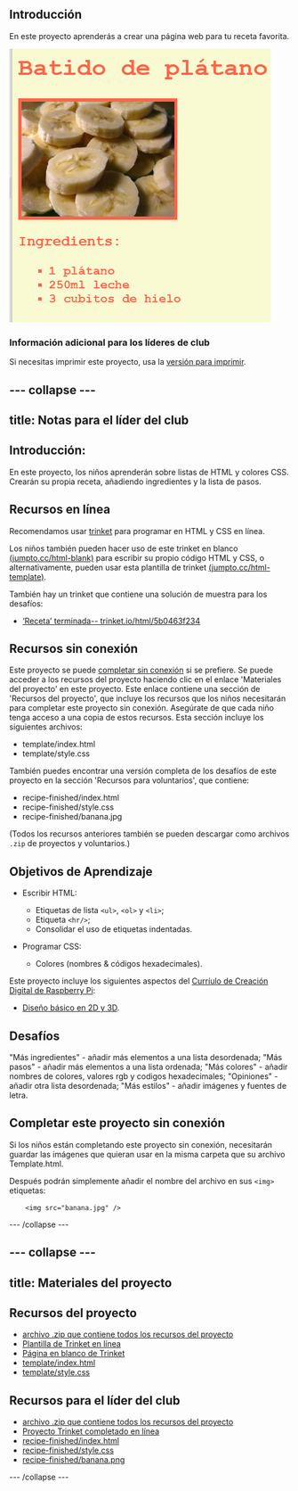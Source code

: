 ## Introducción

En este proyecto aprenderás a crear una página web para tu receta favorita.

![screenshot](images/recipe-final.png)

### Información adicional para los líderes de club

Si necesitas imprimir este proyecto, usa la [versión para imprimir](https://projects.raspberrypi.org/es-ES/projects/recipe/print).

--- collapse ---
---
title: Notas para el líder del club
---

## Introducción:

En este proyecto, los niños aprenderán sobre listas de HTML y colores CSS. Crearán su propia receta, añadiendo ingredientes y la lista de pasos.

## Recursos en línea

Recomendamos usar [trinket](https://trinket.io/) para programar en HTML y CSS en línea.

Los niños también pueden hacer uso de este trinket en blanco [(jumpto.cc/html-blank)](http://jumpto.cc/html-blank) para escribir su propio código HTML y CSS, o alternativamente, pueden usar esta plantilla de trinket [(jumpto.cc/html-template)](http://jumpto.cc/html-template).

También hay un trinket que contiene una solución de muestra para los desafíos:

+ [‘Receta’ terminada-- trinket.io/html/5b0463f234](https://trinket.io/html/5b0463f234)

## Recursos sin conexión

Este proyecto se puede [completar sin conexión](https://www.codeclubprojects.org/en-GB/resources/webdev-working-offline/) si se prefiere. Se puede acceder a los recursos del proyecto haciendo clic en el enlace 'Materiales del proyecto' en este proyecto. Este enlace contiene una sección de 'Recursos del proyecto', que incluye los recursos que los niños necesitarán para completar este proyecto sin conexión. Asegúrate de que cada niño tenga acceso a una copia de estos recursos. Esta sección incluye los siguientes archivos:

+ template/index.html
+ template/style.css

También puedes encontrar una versión completa de los desafíos de este proyecto en la sección 'Recursos para voluntarios', que contiene:

+ recipe-finished/index.html
+ recipe-finished/style.css
+ recipe-finished/banana.jpg

(Todos los recursos anteriores también se pueden descargar como archivos `.zip` de proyectos y voluntarios.)

## Objetivos de Aprendizaje

+ Escribir HTML:
    
    + Etiquetas de lista `<ul>`, `<ol>` y `<li>`;
    + Etiqueta `<hr/>`;
    + Consolidar el uso de etiquetas indentadas.

+ Programar CSS:
    
    + Colores (nombres & códigos hexadecimales).

Este proyecto incluye los siguientes aspectos del [Curríulo de Creación Digital de Raspberry Pi](https://rpf.io/curriculum):

+ [Diseño básico en 2D y 3D](https://www.raspberrypi.org/curriculum/design/creator).

## Desafíos

"Más ingredientes" - añadir más elementos a una lista desordenada; "Más pasos" - añadir más elementos a una lista ordenada; "Más colores" - añadir nombres de colores, valores rgb y codigos hexadecimales; "Opiniones" - añadir otra lista desordenada; "Más estilos" - añadir imágenes y fuentes de letra.

## Completar este proyecto sin conexión

Si los niños están completando este proyecto sin conexión, necesitarán guardar las imágenes que quieran usar en la misma carpeta que su archivo Template.html.

Después podrán simplemente añadir el nombre del archivo en sus `<img>` etiquetas:
```
    <img src="banana.jpg" />
```    

--- /collapse ---

--- collapse ---
---
title: Materiales del proyecto
---

## Recursos del proyecto

+ [archivo .zip que contiene todos los recursos del proyecto](resources/recipe-project-resources.zip)
+ [Plantilla de Trinket en línea](http://jumpto.cc/trinket-template)
+ [Página en blanco de Trinket](http://jumpto.cc/trinket-blank)
+ [template/index.html](resources/template-index.html)
+ [template/style.css](resources/template-style.css)

## Recursos para el líder del club

+ [archivo .zip que contiene todos los recursos del proyecto](resources/recipe-volunteer-resources.zip)
+ [Proyecto Trinket completado en línea](https://trinket.io/html/5b0463f234)
+ [recipe-finished/index.html](resources/recipe-finished-index.html)
+ [recipe-finished/style.css](resources/recipe-finished-style.css)
+ [recipe-finished/banana.png](resources/recipe-finished-banana.png)

--- /collapse ---